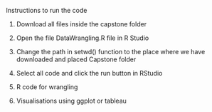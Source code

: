 Instructions to run the code
1) Download all files inside the capstone folder
2) Open the file DataWrangling.R file in R Studio
3) Change the path in setwd() function to the place 
where we have downloaded and placed Capstone folder
4) Select all code and click the run button in RStudio


1) R code for wrangling 
2) Visualisations using ggplot or tableau 
